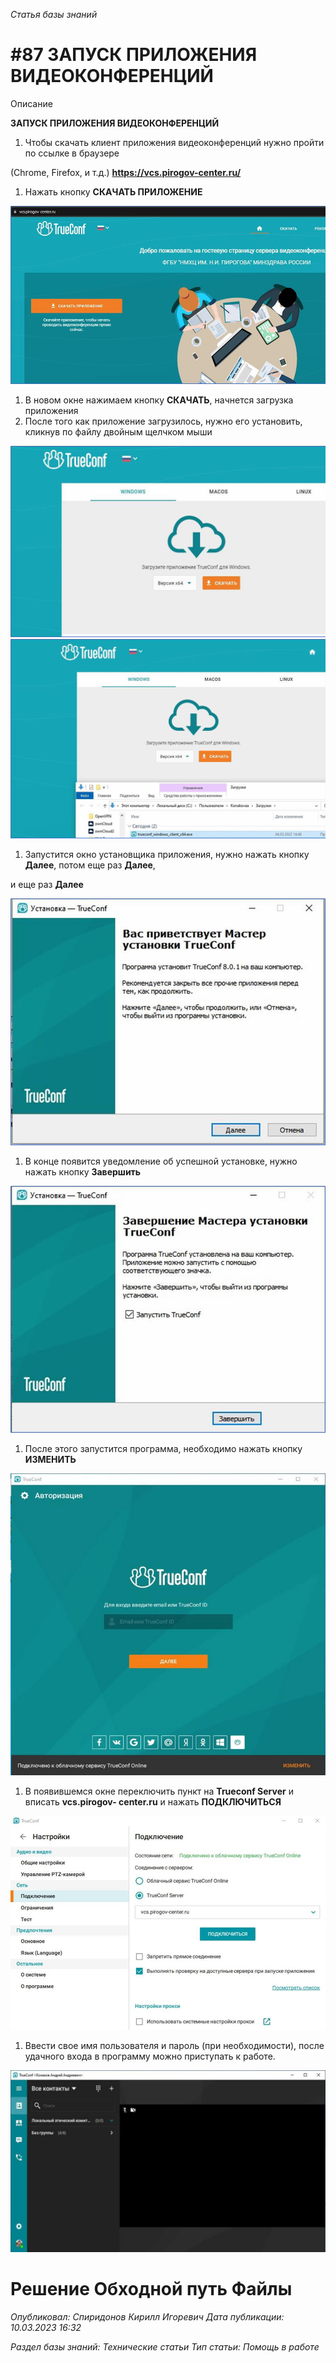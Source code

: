 _Статья базы знаний_

# #87 ЗАПУСК ПРИЛОЖЕНИЯ ВИДЕОКОНФЕРЕНЦИЙ

Описание

**ЗАПУСК ПРИЛОЖЕНИЯ ВИДЕОКОНФЕРЕНЦИЙ**

1. Чтобы скачать клиент приложения видеоконференций нужно пройти по ссылке в браузере

(Chrome, Firefox, и т.д.) **https://vcs.pirogov-center.ru/**

1. Нажать кнопку **СКАЧАТЬ ПРИЛОЖЕНИЕ**

![ЗАПУСК ПРИЛОЖЕНИЯ ВИДЕОКОНФЕРЕНЦИЙ](<ЗАПУСК ПРИЛОЖЕНИЯ ВИДЕОКОНФЕРЕНЦИЙ.png>)

1. В новом окне нажимаем кнопку **СКАЧАТЬ**, начнется загрузка приложения
2. После того как приложение загрузилось, нужно его установить, кликнув по файлу двойным щелчком мыши

![ЗАПУСК ПРИЛОЖЕНИЯ ВИДЕОКОНФЕРЕНЦИЙ](<ЗАПУСК ПРИЛОЖЕНИЯ ВИДЕОКОНФЕРЕНЦИЙ 1.png>)![ЗАПУСК ПРИЛОЖЕНИЯ ВИДЕОКОНФЕРЕНЦИЙ](<ЗАПУСК ПРИЛОЖЕНИЯ ВИДЕОКОНФЕРЕНЦИЙ 2.png>)

1. Запустится окно установщика приложения, нужно нажать кнопку **Далее**, потом еще раз **Далее**,

и еще раз **Далее**

![ЗАПУСК ПРИЛОЖЕНИЯ ВИДЕОКОНФЕРЕНЦИЙ](<ЗАПУСК ПРИЛОЖЕНИЯ ВИДЕОКОНФЕРЕНЦИЙ 3.png>)

1. В конце появится уведомление об успешной установке, нужно нажать кнопку **Завершить**

![ЗАПУСК ПРИЛОЖЕНИЯ ВИДЕОКОНФЕРЕНЦИЙ](<ЗАПУСК ПРИЛОЖЕНИЯ ВИДЕОКОНФЕРЕНЦИЙ 4.png>)

1. После этого запустится программа, необходимо нажать кнопку **ИЗМЕНИТЬ**

![ЗАПУСК ПРИЛОЖЕНИЯ ВИДЕОКОНФЕРЕНЦИЙ](<ЗАПУСК ПРИЛОЖЕНИЯ ВИДЕОКОНФЕРЕНЦИЙ.jpeg>)

1. В появившемся окне переключить пункт на **Trueconf Server** и вписать **vcs.pirogov- center.ru** и нажать **ПОДКЛЮЧИТЬСЯ**

![ЗАПУСК ПРИЛОЖЕНИЯ ВИДЕОКОНФЕРЕНЦИЙ](<ЗАПУСК ПРИЛОЖЕНИЯ ВИДЕОКОНФЕРЕНЦИЙ 1.jpeg>)

1. Ввести свое имя пользователя и пароль (при необходимости), после удачного входа в программу можно приступать к работе.

![ЗАПУСК ПРИЛОЖЕНИЯ ВИДЕОКОНФЕРЕНЦИЙ](<ЗАПУСК ПРИЛОЖЕНИЯ ВИДЕОКОНФЕРЕНЦИЙ 2.jpeg>)

# Решение Обходной путь Файлы

_Опубликовал: Спиридонов Кирилл Игоревич Дата публикации: 10.03.2023 16:32_

_Раздел базы знаний: Технические статьи Тип статьи: Помощь в работе_